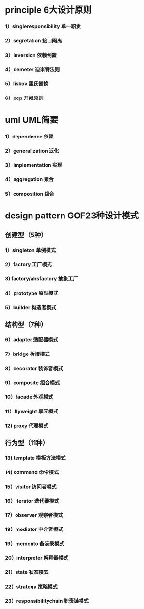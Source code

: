 # principle 6大设计原则
  ### 1）singleresponsibility 单一职责
  ### 2）segretation 接口隔离
  ### 3）inversion   依赖倒置
  ### 4）demeter     迪米特法则
  ### 5）liskov      里氏替换
  ### 6）ocp         开闭原则
# uml   UML简要
  ### 1）dependence       依赖
  ### 2）generalization   泛化
  ### 3）implementation   实现
  ### 4）aggregation      聚合
  ### 5）composition      组合
  
# design pattern   GOF23种设计模式
## 创建型（5种）
  ### 1）singleton        单例模式
  ### 2）factory          工厂模式
  ### 3) factory/absfactory 抽象工厂
  ### 4）prototype        原型模式
  ### 5）builder          构造者模式
## 结构型（7种）
  ### 6）adapter          适配器模式
  ### 7）bridge           桥接模式
  ### 8）decorator        装饰者模式
  ### 9）composite        组合模式
  ### 10）facade           外观模式
  ### 11）flyweight       享元模式
  ### 12) proxy           代理模式  
## 行为型（11种）
  ### 13) template        模板方法模式
  ### 14) command         命令模式
  ### 15）visitor        访问者模式 
  ### 16）iterator       迭代器模式 
  ### 17）observer       观察者模式 
  ### 18）mediator       中介者模式
  ### 19）memento        备忘录模式 
  ### 20）interpreter    解释器模式 
  ### 21）state          状态模式  
  ### 22）strategy       策略模式  
  ### 23）responsibilitychain  职责链模式